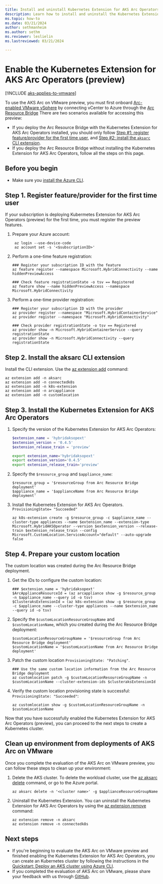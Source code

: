 ```yaml
---
title: Install and uninstall Kubernetes Extension for AKS Arc Operators (preview)
description: Learn how to install and uninstall the Kubernetes Extension for AKS Arc Operators.
ms.topic: how-to
ms.date: 03/21/2024
author: sethmanheim
ms.author: sethm 
ms.reviewer: leslielin
ms.lastreviewed: 03/21/2024

---
```


# Enable the Kubernetes Extension for AKS Arc Operators (preview)

[!INCLUDE [aks-applies-to-vmware](includes/aks-hci-applies-to-skus/aks-applies-to-vmware.md)]

To use the AKS Arc on VMware preview, you must first onboard [Arc-enabled VMware vSphere](/azure/azure-arc/vmware-vsphere/overview) by connecting vCenter to Azure through the [Arc Resource Bridge](/azure/azure-arc/resource-bridge/overview) There are two scenarios available for accessing this preview:

- If you deploy the Arc Resource Bridge with the Kubernetes Extension for AKS Arc Operators installed, you should only follow [Step #1: register feature/provider for the first time user](#step-1-register-featureprovider-for-the-first-time-user), and [Step #2: install the `aksarc` CLI extension](#step-2-install-the-aksarc-cli-extension).
- If you deploy the Arc Resource Bridge without installing the Kubernetes Extension for AKS Arc Operators, follow all the steps on this page.

## Before you begin

- Make sure you [install the Azure CLI](/cli/azure/install-azure-cli-windows?tabs=azure-cli).

## Step 1. Register feature/provider for the first time user

If your subscription is deploying Kubermetes Extension for AKS Arc Operators (preview) for the first time, you must register the preview features.

1. Prepare your Azure account:

   ```azurecli
    az login --use-device-code
    az account set -s '<$subscriptionID>'
    ```

1. Perform a one-time feature registration:

   ```azurecli
   ### Register your subscription ID with the feature
   az feature register --namespace Microsoft.HybridConnectivity --name hiddenPreviewAccess

   ### Check feature registrationState -o tsv == Registered
   az feature show --name hiddenPreviewAccess --namespace Microsoft.HybridConnectivity
    ```

1. Perform a one-time provider registration:

   ```azurecli
   ### Register your subscription ID with the provider
   az provider register --namespace "Microsoft.HybridContainerService" 
   az provider register --namespace "Microsoft.HybridConnectivity"

   ### Check provider registrationState -o tsv == Registered
   az provider show -n Microsoft.HybridContainerService --query registrationState
   az provider show -n Microsoft.HybridConnectivity --query registrationState
   ```

## Step 2. Install the aksarc CLI extension

Install the CLI extension. Use the [az extension add](/cli/azure/extension#az-extension-add) command:

```azurecli
az extension add -n aksarc
az extension add -n connectedk8s
az extension add -n k8s-extension
az extension add -n arcappliance
az extension add -n customlocation
```

## Step 3. Install the Kubernetes Extension for AKS Arc Operators

1. Specify the version of the Kubernetes Extension for AKS Arc Operators:

   ```PowerShell
   $extension_name = 'hybridaksopext'
   $extension_version = '0.4.5'
   $extension_release_train = 'preview'
   ```

   ```Bash
   export extension_name='hybridaksopext'
   export extension_version='0.4.5'
   export extension_release_train='preview'
   ```

1. Specify the `$resource_group` and `$appliance_name`:

   ```azurecli
   $resource_group = '$resourceGroup from Arc Resource Bridge deployment'
   $appliance_name = '$applianceName from Arc Resource Bridge deployment'
   ```

1. Install the Kubernetes Extension for AKS Arc Operators. `ProvisioningState= "Succeeded"`

   ```azurecli
   az k8s-extension create -g $resource_group -c $appliance_name --cluster-type appliances --name $extension_name --extension-type Microsoft.HybridAKSOperator --version $extension_version --release-train $extension_release_train --config Microsoft.CustomLocation.ServiceAccount="default" --auto-upgrade false 
   ```

## Step 4. Prepare your custom location

The custom location was created during the Arc Resource Bridge deployment.

1. Get the IDs to configure the custom location:

   ```azurecli
   ### $extension_name = 'hybridaksopext'
   $ArcApplianceResourceId = (az arcappliance show -g $resource_group -n $appliance_name --query id -o tsv)
   $ClusteraksExtensionId = (az k8s-extension show -g $resource_group -c $appliance_name --cluster-type appliances --name $extension_name --query id -o tsv)
   ```

1. Specify the `$customLocationResourceGroupName` and `$customLocationName`, which you created during the Arc Resource Bridge deployment:

   ```azurecli
   $customLocationResourceGroupName = '$resourceGroup from Arc Resource Bridge deployment'
   $customLocationName = '$customLocationName from Arc Resource Bridge deployment'
   ```
   
1. Patch the custom location `ProvisioningState: "Patching"`. 

   ```azurecli
   ### Use the same custom location information from the Arc Resource Bridge deployment
   az customlocation patch -g $customLocationResourceGroupName -n $customLocationName --cluster-extension-ids $clusteraksExtensionId
   ```

1. Verify the custom location provisioning state is successful: `ProvisioningState: "Succeeded"`:

   ```azurecli
   az customlocation show -g $customLocationResourceGroupName -n $customLocationName 
   ```

Now that you have successfully enabled the Kubernetes Extension for AKS Arc Operators (preview), you can proceed to the next steps to create a Kubernetes cluster.


## Clean up environment from deployments of AKS Arc on VMware

Once you complete the evaluation of the AKS Arc on VMware preview, you can follow these steps to clean up your environment:

1. Delete the AKS cluster. To delete the workload cluster, use the [az aksarc delete](/cli/azure/aksarc#az-aksarc-delete) command, or go to the Azure portal.

   ```azurecli
   az aksarc delete -n '<cluster name>' -g $applianceResourceGroupName
   ```

1. Uninstall the Kubernetes Extension. You can uninstall the Kubernetes Extension for AKS Arc Operators by using the [az extension remove](/cli/azure/extension#az-extension-remove) command:

   ```azurecli
   az extension remove -n aksarc
   az extension remove -n connectedk8s
   ```

## Next steps

- If you're beginning to evaluate the AKS Arc on VMware preview and finished enabling the Kubernetes Extension for AKS Arc Operators, you can create an Kubernetes cluster by following the instructions in the [Quickstart: Deploy an AKS cluster using Azure CLI](aks-vmware-quickstart-deploy.md).
- If you completed the evaluation of AKS Arc on VMware, please share your feedback with us through [GitHub](https://github.com/Azure/aksArc/issues).
